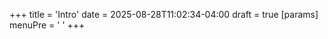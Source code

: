 +++
title = 'Intro'
date = 2025-08-28T11:02:34-04:00
draft = true
[params]
  menuPre = '<i class="fa-solid fa-book-open"></i> '
+++

